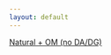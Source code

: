 ```yaml
---
layout: default
---
```



[Natural + OM (no  DA/DG)](./files/tsne_test_visualization_20Kx20K_224px_200LR_30perp_4096patches_border-color_grid/embedding.html)

